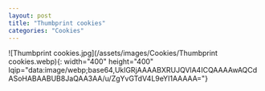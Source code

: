 ```yaml
---
layout: post
title: "Thumbprint cookies"
categories: "Cookies"
---
```

![Thumbprint cookies.jpg](/assets/images/Cookies/Thumbprint cookies.webp){: width="400" height="400" lqip="data:image/webp;base64,UklGRjAAAABXRUJQVlA4ICQAAAAwAQCdASoHABAABUB8JaQAA3AA/u/ZgYvGTdV4L9eYI1AAAAA="}

